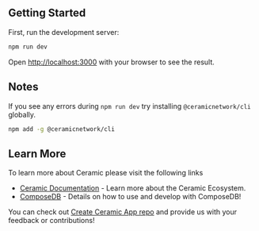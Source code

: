 ## Getting Started

First, run the development server:

```bash
npm run dev
```

Open [http://localhost:3000](http://localhost:3000) with your browser to see the result.

## Notes

If you see any errors during `npm run dev` try installing `@ceramicnetwork/cli` globally.

```bash
npm add -g @ceramicnetwork/cli
```

## Learn More

To learn more about Ceramic please visit the following links

- [Ceramic Documentation](https://developers.ceramic.network/learn/welcome/) - Learn more about the Ceramic Ecosystem.
- [ComposeDB](https://composedb.js.org/) - Details on how to use and develop with ComposeDB!

You can check out [Create Ceramic App repo](https://github.com/ceramicstudio/create-ceramic-app) and provide us with your feedback or contributions! 
